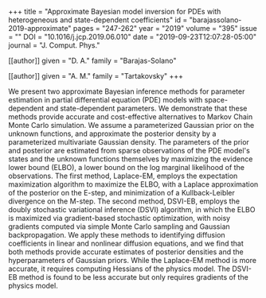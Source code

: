 +++
title   = "Approximate Bayesian model inversion for PDEs with heterogeneous and state-dependent coefficients"
id      = "barajassolano-2019-approximate"
pages   = "247-262"
year    = "2019"
volume  = "395"
issue   = ""
DOI     = "10.1016/j.jcp.2019.06.010"
date    = "2019-09-23T12:07:28-05:00"
journal = "J. Comput. Phys."

[[author]]
	given = "D. A."
	family = "Barajas-Solano"

[[author]]
	given = "A. M."
	family = "Tartakovsky"
+++

We present two approximate Bayesian inference methods for parameter estimation in partial differential equation (PDE) models with space-dependent and state-dependent parameters.  We demonstrate that these methods provide accurate and cost-effective alternatives to Markov Chain Monte Carlo simulation.  We assume a parameterized Gaussian prior on the unknown functions, and approximate the posterior density by a parameterized multivariate Gaussian density.  The parameters of the prior and posterior are estimated from sparse observations of the PDE model's states and the unknown functions themselves by maximizing the evidence lower bound (ELBO), a lower bound on the log marginal likelihood of the observations.  The first method, Laplace-EM, employs the expectation maximization algorithm to maximize the ELBO, with a Laplace approximation of the posterior on the E-step, and minimization of a Kullback-Leibler divergence on the M-step.  The second method, DSVI-EB, employs the doubly stochastic variational inference (DSVI) algorithm, in which the ELBO is maximized via gradient-based stochastic optimization, with noisy gradients computed via simple Monte Carlo sampling and Gaussian backpropagation.  We apply these methods to identifying diffusion coefficients in linear and nonlinear diffusion equations, and we find that both methods provide accurate estimates of posterior densities and the hyperparameters of Gaussian priors.  While the Laplace-EM method is more accurate, it requires computing Hessians of the physics model.  The DSVI-EB method is found to be less accurate but only requires gradients of the physics model.
